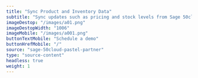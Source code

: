 ```yaml
---
title: "Sync Product and Inventory Data"
subtitle: "Sync updates such as pricing and stock levels from Sage 50cloud Pastel Partner to your sales channel(s)."
imageDestop: "/images/a01.png"
imageDestopWidth: "1006"
imageMobile: "/images/a001.png"
buttonTextMobile: "Schedule a demo"
buttonHrefMobile: "/"
source: "sage-50cloud-pastel-partner"
type: "source-content"
headless: true
weight: 1
---
```

